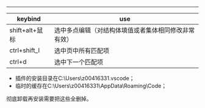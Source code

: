 
-----


|keybind|use|
|----|----|
|shift+alt+鼠标|选中多点编辑（对结构体填值或者集体相同修改非常有效）|
|ctrl+shift_l|选中页中所有匹配项|
|ctrl+d|选中下一个匹配项|


* 插件的安装目录在C:\Users\z00416331\.vscode；
* 临时的缓存在C:\Users\z00416331\AppData\Roaming\Code；  

彻底卸载再安装需要把这些全删掉。

